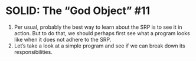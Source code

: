 # SOLID: The “God Object” #11

1. Per usual, probably the best way to learn about the SRP is to see
   it in action. But to do that, we should perhaps first see what a
   program looks like when it does not adhere to the SRP.
2. Let’s take a look at a simple program and see if we can break
   down its responsibilities.